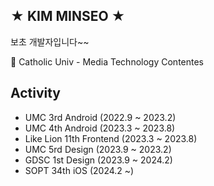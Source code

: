 ## ★ KIM MINSEO ★

보초 개발자입니다~~

🏫 Catholic Univ - Media Technology Contentes


## Activity

- UMC 3rd Android (2022.9 ~ 2023.2)
- UMC 4th Android (2023.3 ~ 2023.8)
- Like Lion 11th Frontend (2023.3 ~ 2023.8)
- UMC 5rd Design (2023.9 ~ 2023.2)
- GDSC 1st Design (2023.9 ~ 2024.2)
- SOPT 34th iOS (2024.2 ~)
